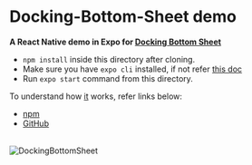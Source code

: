 # Docking-Bottom-Sheet demo
**A React Native demo in Expo for [Docking Bottom Sheet](https://www.npmjs.com/package/docking-bottom-sheet)**
- `npm install` inside this directory after cloning.
- Make sure you have `expo cli` installed, if not refer [this doc](https://facebook.github.io/react-native/docs/getting-started)
- Run `expo start` command from this directory.

To understand how [it](https://www.npmjs.com/package/docking-bottom-sheet) works, refer links below:
- [npm](https://www.npmjs.com/package/docking-bottom-sheet)
- [GitHub](https://github.com/iamrajatsoni/DockingBottomSheet)
<br>
<img src="https://cdn-images-1.medium.com/max/1600/1*6r_ovW9OgoEdLxjSNuZTiA.gif" alt="DockingBottomSheet"/>
